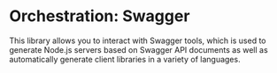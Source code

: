 Orchestration: Swagger
================================

This library allows you to interact with Swagger tools, which is used to generate Node.js servers based on Swagger API documents as well as automatically generate client libraries in a variety of languages.

